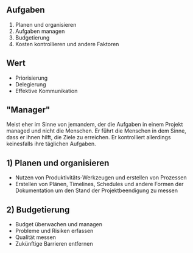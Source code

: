 ## Aufgaben
1) Planen und organisieren
2) Aufgaben managen
3) Budgetierung
4) Kosten kontrollieren und andere Faktoren

## Wert
- Priorisierung
- Delegierung
- Effektive Kommunikation

## "Manager"
Meist eher im Sinne von jemandem, der die Aufgaben in einem Projekt managed und nicht die Menschen.  Er führt die Menschen in dem Sinne, dass er ihnen hilft, die Ziele zu erreichen. Er kontrolliert allerdings keinesfalls ihre täglichen Aufgaben.

## 1) Planen und organisieren
- Nutzen von Produktivitäts-Werkzeugen und erstellen von Prozessen
- Erstellen von Plänen, Timelines, Schedules und andere Formen der Dokumentation um den Stand der Projektbeendigung zu messen

## 2) Budgetierung
- Budget überwachen und managen
- Probleme und Risiken erfassen
- Qualität messen
- Zukünftige Barrieren entfernen
